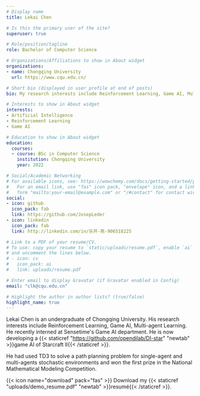 ```yaml
---
# Display name
title: Lekai Chen

# Is this the primary user of the site?
superuser: true

# Role/position/tagline
role: Bachelor of Computer Science

# Organizations/Affiliations to show in About widget
organizations:
- name: Chongqing University
  url: https://www.cqu.edu.cn/

# Short bio (displayed in user profile at end of posts)
bio: My research interests include Reinforcement Learning, Game AI, Multi-agent Learning. 

# Interests to show in About widget
interests:
- Artificial Intelligence
- Reinforcement Learning
- Game AI

# Education to show in About widget
education:
  courses:
  - course: BSc in Computer Science
    institution: Chongqing University
    year: 2022

# Social/Academic Networking
# For available icons, see: https://wowchemy.com/docs/getting-started/page-builder/#icons
#   For an email link, use "fas" icon pack, "envelope" icon, and a link in the
#   form "mailto:your-email@example.com" or "/#contact" for contact widget.
social:
- icon: github
  icon_pack: fab
  link: https://github.com/JosepLeder
- icon: linkedin
  icon_pack: fab
  link: http://linkedin.com/in/乐开-陈-906518225

# Link to a PDF of your resume/CV.
# To use: copy your resume to `static/uploads/resume.pdf`, enable `ai` icons in `params.toml`, 
# and uncomment the lines below.
# - icon: cv
#   icon_pack: ai
#   link: uploads/resume.pdf

# Enter email to display Gravatar (if Gravatar enabled in Config)
email: "clk@cqu.edu.cn"

# Highlight the author in author lists? (true/false)
highlight_name: true
---
```


Lekai Chen is an undergraduate of Chongqing University. His research interests include Reinforcement Learning, Game AI, Multi-agent Learning. He recently interned at Sensetime's Game AI department. He is now developing a {{< staticref "https://github.com/opendilab/DI-star" "newtab" >}}game AI of Starcraft II{{< /staticref >}}.

He had used TD3 to solve a path planning problem for single-agent and multi-agents stochastic environments and won the first prize in the National Mathematical Modeling Competition.

{{< icon name="download" pack="fas" >}} Download my {{< staticref "uploads/demo_resume.pdf" "newtab" >}}resumé{{< /staticref >}}.
